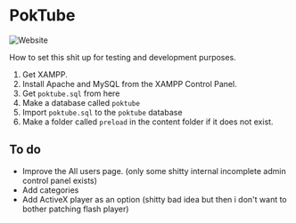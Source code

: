 # PokTube
![Website](https://media.discordapp.net/attachments/799826048937099274/807107039493881876/Screenshot_2021-02-04_Chaziz_PokTube.png)

How to set this shit up for testing and development purposes.

1. Get XAMPP.
2. Install Apache and MySQL from the XAMPP Control Panel.
3. Get ``poktube.sql`` from here
4. Make a database called ``poktube``
5. Import ``poktube.sql`` to the ``poktube`` database
6. Make a folder called ``preload`` in the content folder if it does not exist.

## To do
* Improve the All users page. (only some shitty internal incomplete admin control panel exists)
* Add categories
* Add ActiveX player as an option (shitty bad idea but then i don't want to bother patching flash player)
